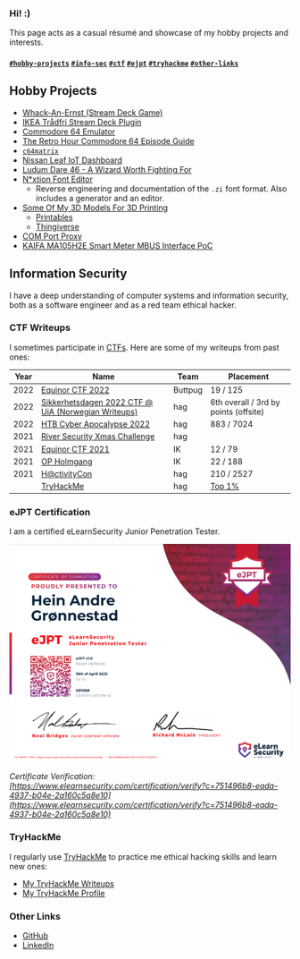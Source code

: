 ### Hi! :)

This page acts as a casual résumé and showcase of my hobby projects and interests.


#### [`#hobby-projects`](#hobby-projects) [`#info-sec`](#information-security) [`#ctf`](#ctf-writeups) [`#ejpt`](#ejpt-certification) [`#tryhackme`](#tryhackme) [`#other-links`](#other-links)


## Hobby Projects

- [Whack-An-Ernst (Stream Deck Game)](streamdeck-whack-an-ernst)
- [IKEA Trådfri Stream Deck Plugin](streamdeck-tradfri)
- [Commodore 64 Emulator](retro-computing)
- [The Retro Hour Commodore 64 Episode Guide](c64-retro-hour)
- [`c64matrix`](c64matrix)
- [Nissan Leaf IoT Dashboard](leaf-display)
- [Ludum Dare 46 - A Wizard Worth Fighting For](https://github.com/hagronnestad/LD46)
- [N*xtion Font Editor](https://github.com/hagronnestad/nextion-font-editor)
  - Reverse engineering and documentation of the `.zi` font format. Also includes a generator and an editor.
- [Some Of My 3D Models For 3D Printing](https://github.com/hagronnestad/3d-print-models)
  - [Printables](https://www.printables.com/social/247057-hag/about)
  - [Thingiverse](https://www.thingiverse.com/heinandre/designs)
- [COM Port Proxy](com-port-proxy)
- [KAIFA MA105H2E Smart Meter MBUS Interface PoC](mbus-han-kaifa)


## Information Security

I have a deep understanding of computer systems and information security, both as a software engineer and as a red team ethical hacker.


### CTF Writeups

I sometimes participate in [CTFs](https://en.wikipedia.org/wiki/Capture_the_flag_(cybersecurity)). Here are some of my writeups from past ones:

| Year | Name                                                                                         | Team    | Placement                             |
|------|----------------------------------------------------------------------------------------------|---------|---------------------------------------|
| 2022 | [Equinor CTF 2022](https://heinandre.no/ctf-equinor-22/)                                     | Buttpug | 19 / 125                              |
| 2022 | [Sikkerhetsdagen 2022 CTF @ UiA (Norwegian Writeups)](https://heinandre.no/ctf-uia-no-2022/) | hag     | 6th overall / 3rd by points (offsite) |
| 2022 | [HTB Cyber Apocalypse 2022](https://heinandre.no/htb-cyber-apocalypse-2022/)                 | hag     | 883 / 7024                            |
| 2021 | [River Security Xmas Challenge](https://github.com/hagronnestad/ctf-rsxc-2021)               | hag     |                                       |
| 2021 | [Equinor CTF 2021](https://github.com/hagronnestad/ctf-equinor-21)                           | IK      | 12 / 79                               |
| 2021 | [OP Holmgang](https://github.com/hagronnestad/ctf-op-holmgang)                               | IK      | 22 / 188                              |
| 2021 | [H@ctivityCon](https://github.com/hagronnestad/ctf-hacktivitycon-2021)                       | hag     | 210 / 2527                            |
|      | [TryHackMe](https://heinandre.no/ctf-thm-public/)                                            | hag     | [Top 1%](https://tryhackme.com/p/hag) |


### eJPT Certification

I am a certified eLearnSecurity Junior Penetration Tester. 

![](./img/ejpt.png)

*Certificate Verification: [https://www.elearnsecurity.com/certification/verify?c=751496b8-eada-4937-b04e-2a160c5a8e10](https://www.elearnsecurity.com/certification/verify?c=751496b8-eada-4937-b04e-2a160c5a8e10)*


### TryHackMe

I regularly use [TryHackMe](https://tryhackme.com/) to practice me ethical hacking skills and learn new ones:

- [My TryHackMe Writeups](ctf-thm-public)
- [My TryHackMe Profile](https://tryhackme.com/p/hag)


### Other Links

- [GitHub](https://github.com/hagronnestad/)
- [LinkedIn](https://www.linkedin.com/in/heinandre/)
